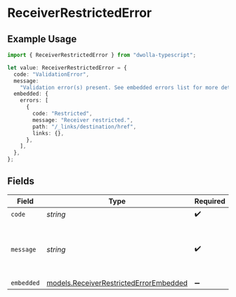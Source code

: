 # ReceiverRestrictedError

## Example Usage

```typescript
import { ReceiverRestrictedError } from "dwolla-typescript";

let value: ReceiverRestrictedError = {
  code: "ValidationError",
  message:
    "Validation error(s) present. See embedded errors list for more details.",
  embedded: {
    errors: [
      {
        code: "Restricted",
        message: "Receiver restricted.",
        path: "/_links/destination/href",
        links: {},
      },
    ],
  },
};
```

## Fields

| Field                                                                                  | Type                                                                                   | Required                                                                               | Description                                                                            | Example                                                                                |
| -------------------------------------------------------------------------------------- | -------------------------------------------------------------------------------------- | -------------------------------------------------------------------------------------- | -------------------------------------------------------------------------------------- | -------------------------------------------------------------------------------------- |
| `code`                                                                                 | *string*                                                                               | :heavy_check_mark:                                                                     | N/A                                                                                    | ValidationError                                                                        |
| `message`                                                                              | *string*                                                                               | :heavy_check_mark:                                                                     | N/A                                                                                    | Validation error(s) present. See embedded errors list for more details.                |
| `embedded`                                                                             | [models.ReceiverRestrictedErrorEmbedded](../models/receiverrestrictederrorembedded.md) | :heavy_minus_sign:                                                                     | N/A                                                                                    |                                                                                        |